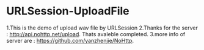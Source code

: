 # URLSession-UploadFile
1.This is the demo of upload wav file by URLSession
2.Thanks for the server : http://api.nohttp.net/upload. Thats avaleble completed.
3.more info of server are : https://github.com/yanzhenjie/NoHttp.
